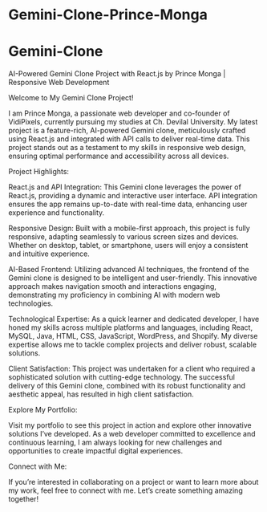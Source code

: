 ﻿# Gemini-Clone-Prince-Monga
# Gemini-Clone

AI-Powered Gemini Clone Project with React.js by Prince Monga | Responsive Web Development

Welcome to My Gemini Clone Project!

I am Prince Monga, a passionate web developer and co-founder of VidiPixels, currently pursuing my studies at Ch. Devilal University. My latest project is a feature-rich, AI-powered Gemini clone, meticulously crafted using React.js and integrated with API calls to deliver real-time data. This project stands out as a testament to my skills in responsive web design, ensuring optimal performance and accessibility across all devices.

Project Highlights:

React.js and API Integration: This Gemini clone leverages the power of React.js, providing a dynamic and interactive user interface. API integration ensures the app remains up-to-date with real-time data, enhancing user experience and functionality.

Responsive Design: Built with a mobile-first approach, this project is fully responsive, adapting seamlessly to various screen sizes and devices. Whether on desktop, tablet, or smartphone, users will enjoy a consistent and intuitive experience.

AI-Based Frontend: Utilizing advanced AI techniques, the frontend of the Gemini clone is designed to be intelligent and user-friendly. This innovative approach makes navigation smooth and interactions engaging, demonstrating my proficiency in combining AI with modern web technologies.

Technological Expertise: As a quick learner and dedicated developer, I have honed my skills across multiple platforms and languages, including React, MySQL, Java, HTML, CSS, JavaScript, WordPress, and Shopify. My diverse expertise allows me to tackle complex projects and deliver robust, scalable solutions.

Client Satisfaction: This project was undertaken for a client who required a sophisticated solution with cutting-edge technology. The successful delivery of this Gemini clone, combined with its robust functionality and aesthetic appeal, has resulted in high client satisfaction.

Explore My Portfolio:

Visit my portfolio to see this project in action and explore other innovative solutions I’ve developed. As a web developer committed to excellence and continuous learning, I am always looking for new challenges and opportunities to create impactful digital experiences.

Connect with Me:

If you’re interested in collaborating on a project or want to learn more about my work, feel free to connect with me. Let’s create something amazing together!


